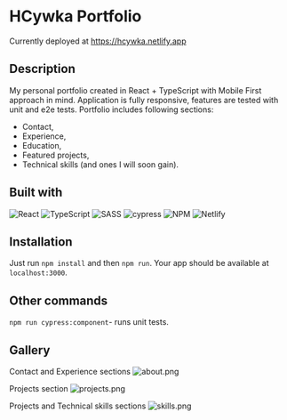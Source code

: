 # HCywka Portfolio

Currently deployed at https://hcywka.netlify.app

## Description
My personal portfolio created in React + TypeScript with Mobile First approach in mind. Application is fully responsive, features are tested with unit and e2e tests. Portfolio includes following sections: 
- Contact,
- Experience,
- Education,
- Featured projects,
- Technical skills (and ones I will soon gain).

## Built with
![React](https://img.shields.io/badge/react-%2320232a.svg?style=for-the-badge&logo=react&logoColor=%2361DAFB)
![TypeScript](https://img.shields.io/badge/typescript-%23007ACC.svg?style=for-the-badge&logo=typescript&logoColor=white)
![SASS](https://img.shields.io/badge/SASS-hotpink.svg?style=for-the-badge&logo=SASS&logoColor=white)
![cypress](https://img.shields.io/badge/-cypress-%23E5E5E5?style=for-the-badge&logo=cypress&logoColor=058a5e)
![NPM](https://img.shields.io/badge/NPM-%23CB3837.svg?style=for-the-badge&logo=npm&logoColor=white)
![Netlify](https://img.shields.io/badge/netlify-%23000000.svg?style=for-the-badge&logo=netlify&logoColor=#00C7B7)

## Installation
Just run `npm install` and then `npm run`. Your app should be available at `localhost:3000`.

## Other commands
`npm run cypress:component`- runs unit tests.

## Gallery

Contact and Experience sections
![about.png](media/about.png)

Projects section
![projects.png](media/projects.png)

Projects and Technical skills sections
![skills.png](media/skills.png)